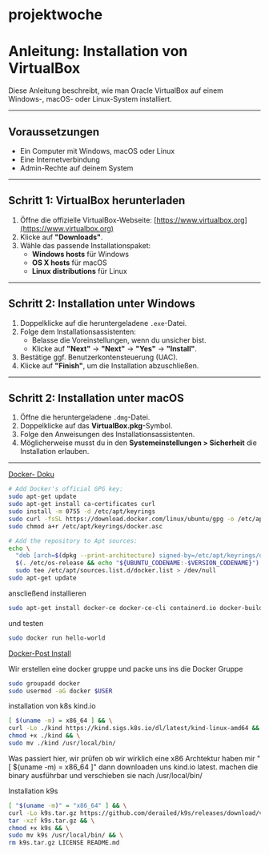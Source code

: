 # projektwoche

# Anleitung: Installation von VirtualBox

Diese Anleitung beschreibt, wie man Oracle VirtualBox auf einem Windows-, macOS- oder Linux-System installiert.

---

## Voraussetzungen

- Ein Computer mit Windows, macOS oder Linux
- Eine Internetverbindung
- Admin-Rechte auf deinem System

---

## Schritt 1: VirtualBox herunterladen

1. Öffne die offizielle VirtualBox-Webseite: [https://www.virtualbox.org](https://www.virtualbox.org)
2. Klicke auf **"Downloads"**.
3. Wähle das passende Installationspaket:
   - **Windows hosts** für Windows
   - **OS X hosts** für macOS
   - **Linux distributions** für Linux

---

## Schritt 2: Installation unter Windows

1. Doppelklicke auf die heruntergeladene `.exe`-Datei.
2. Folge dem Installationsassistenten:
   - Belasse die Voreinstellungen, wenn du unsicher bist.
   - Klicke auf **"Next"** → **"Next"** → **"Yes"** → **"Install"**.
3. Bestätige ggf. Benutzerkontensteuerung (UAC).
4. Klicke auf **"Finish"**, um die Installation abzuschließen.

---

## Schritt 2: Installation unter macOS

1. Öffne die heruntergeladene `.dmg`-Datei.
2. Doppelklicke auf das **VirtualBox.pkg**-Symbol.
3. Folge den Anweisungen des Installationsassistenten.
4. Möglicherweise musst du in den **Systemeinstellungen > Sicherheit** die Installation erlauben.

---


[Docker- Doku](https://docs.docker.com/engine/install/ubuntu/#install-using-the-repository)
```bash
# Add Docker's official GPG key:
sudo apt-get update
sudo apt-get install ca-certificates curl
sudo install -m 0755 -d /etc/apt/keyrings
sudo curl -fsSL https://download.docker.com/linux/ubuntu/gpg -o /etc/apt/keyrings/docker.asc
sudo chmod a+r /etc/apt/keyrings/docker.asc

# Add the repository to Apt sources:
echo \
  "deb [arch=$(dpkg --print-architecture) signed-by=/etc/apt/keyrings/docker.asc] https://download.docker.com/linux/ubuntu \
  $(. /etc/os-release && echo "${UBUNTU_CODENAME:-$VERSION_CODENAME}") stable" | \
  sudo tee /etc/apt/sources.list.d/docker.list > /dev/null
sudo apt-get update
```

anscließend installieren 
```bash
sudo apt-get install docker-ce docker-ce-cli containerd.io docker-buildx-plugin docker-compose-plugin
```

und testen 
```bash
sudo docker run hello-world
```
[Docker-Post Install](https://docs.docker.com/engine/install/linux-postinstall/)

Wir erstellen eine docker gruppe und packe uns ins die Docker Gruppe
```bash
sudo groupadd docker
sudo usermod -aG docker $USER
```

installation von k8s kind.io
```bash
[ $(uname -m) = x86_64 ] && \
curl -Lo ./kind https://kind.sigs.k8s.io/dl/latest/kind-linux-amd64 && \
chmod +x ./kind && \
sudo mv ./kind /usr/local/bin/
```
Was passiert hier, wir prüfen ob wir wirklich eine x86 Archtektur haben mir "[ $(uname -m) = x86_64 ]" dann downloaden uns kind.io latest. machen die binary ausführbar und verschieben sie nach /usr/local/bin/

Installation k9s
```bash
[ "$(uname -m)" = "x86_64" ] && \
curl -Lo k9s.tar.gz https://github.com/derailed/k9s/releases/download/v0.50.4/k9s_Linux_amd64.tar.gz && \
tar -xzf k9s.tar.gz && \
chmod +x k9s && \
sudo mv k9s /usr/local/bin/ && \
rm k9s.tar.gz LICENSE README.md
```
